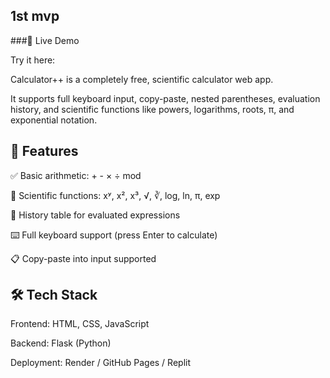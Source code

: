 ## 1st mvp

###🚀 Live Demo

Try it here: 

Calculator++ is a completely free, scientific calculator web app.

It supports full keyboard input, copy-paste, nested parentheses, evaluation history, and scientific functions like powers, logarithms, roots, π, and exponential notation.

## 🔧 Features

✅ Basic arithmetic: + - × ÷ mod

🧪 Scientific functions: xʸ, x², x³, √, ∛, log, ln, π, exp

🧠 History table for evaluated expressions

⌨️ Full keyboard support (press Enter to calculate)

📋 Copy-paste into input supported


## 🛠️ Tech Stack
Frontend: HTML, CSS, JavaScript

Backend: Flask (Python)

Deployment: Render / GitHub Pages / Replit
